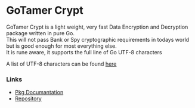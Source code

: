 GoTamer Crypt
=============

GoTamer Crypt is a light weight, very fast Data Encryption and Decryption package written in pure Go.  
This will not pass Bank or Spy cryptographic requirements in todays world but is good enough for most everything else.  
It is rune aware, it supports the full line of Go UTF-8 characters

A list of UTF-8 characters can be found [here][utf8]

### Links
 * [Pkg Documantation](http://go.pkgdoc.org/bitbucket.org/gotamer/crypt "GoTamer Pkg Documentation")
 * [Repository](https://bitbucket.org/gotamer/crypt "GoTamer Repository")
 
[utf8]: http://www.robotamer.com/utf-8.html  "UTF-8 Character list"